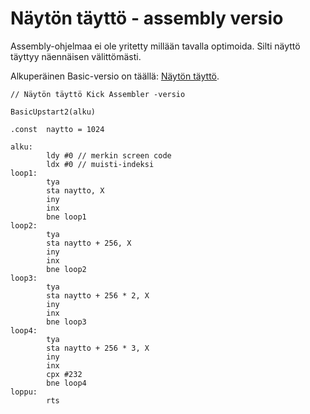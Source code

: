 # Näytön täyttö - assembly versio

Assembly-ohjelmaa ei ole yritetty millään tavalla optimoida. Silti näyttö täyttyy näennäisen välittömästi.

Alkuperäinen Basic-versio on täällä: [Näytön täyttö](../Vision%20BASIC/Nayton%20taytto.md).


```
// Näytön täyttö Kick Assembler -versio

BasicUpstart2(alku)

.const  naytto = 1024

alku:
        ldy #0 // merkin screen code
        ldx #0 // muisti-indeksi
loop1:
        tya
        sta naytto, X
        iny
        inx
        bne loop1
loop2:
        tya
        sta naytto + 256, X
        iny
        inx
        bne loop2
loop3:
        tya
        sta naytto + 256 * 2, X
        iny
        inx
        bne loop3
loop4:
        tya
        sta naytto + 256 * 3, X
        iny
        inx
        cpx #232
        bne loop4
loppu:
        rts

```
